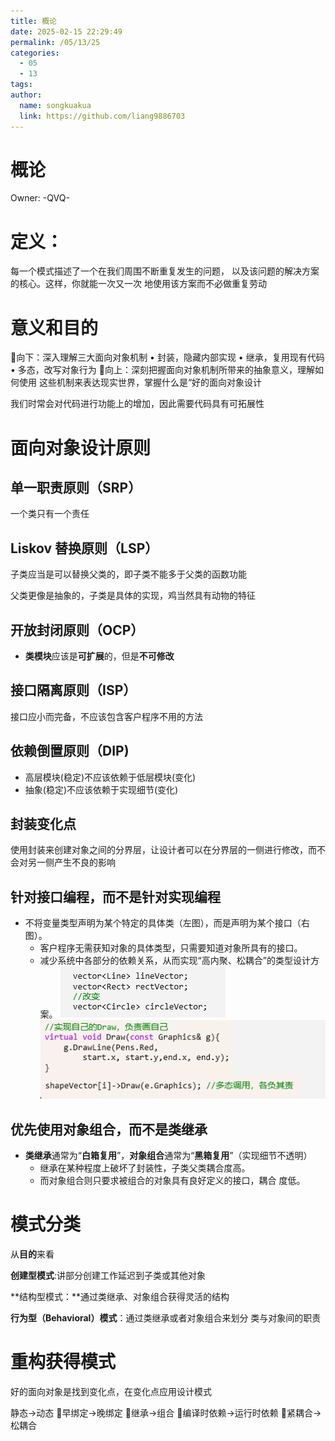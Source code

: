 ```yaml
---
title: 概论
date: 2025-02-15 22:29:49
permalink: /05/13/25
categories: 
  - 05
  - 13
tags: 
author:
  name: songkuakua
  link: https://github.com/liang9886703
---
```

# 概论

Owner: -QVQ-

# 定义：

每一个模式描述了一个在我们周围不断重复发生的问题，
以及该问题的解决方案的核心。这样，你就能一次又一次
地使用该方案而不必做重复劳动

# 意义和目的

向下：深入理解三大面向对象机制
• 封装，隐藏内部实现
• 继承，复用现有代码
• 多态，改写对象行为
向上：深刻把握面向对象机制所带来的抽象意义，理解如何使用
这些机制来表达现实世界，掌握什么是“好的面向对象设计

我们时常会对代码进行功能上的增加，因此需要代码具有可拓展性

# 面向对象设计原则

## 单一职责原则（SRP）

一个类只有一个责任

## Liskov 替换原则（LSP）

子类应当是可以替换父类的，即子类不能多于父类的函数功能

父类更像是抽象的，子类是具体的实现，鸡当然具有动物的特征

## 开放封闭原则（OCP）

- **类模块**应该是**可扩展**的，但是**不可修改**

## 接口隔离原则（ISP）

接口应小而完备，不应该包含客户程序不用的方法

## 依赖倒置原则（DIP)

- 高层模块(稳定)不应该依赖于低层模块(变化)
- 抽象(稳定)不应该依赖于实现细节(变化)

## 封装变化点

使用封装来创建对象之间的分界层，让设计者可以在分界层的一侧进行修改，而不会对另一侧产生不良的影响

## 针对接口编程，而不是针对实现编程

- 不将变量类型声明为某个特定的具体类（左图），而是声明为某个接口（右图）。
    - 客户程序无需获知对象的具体类型，只需要知道对象所具有的接口。
    - 减少系统中各部分的依赖关系，从而实现“高内聚、松耦合”的类型设计方案。
![Untitled](./pic50.png)
![Untitled](./pic51.png)
    

## 优先使用对象组合，而不是类继承

- **类继承**通常为“**白箱复用**”，**对象组合**通常为“**黑箱复用**”（实现细节不透明）
    - 继承在某种程度上破坏了封装性，子类父类耦合度高。
    - 而对象组合则只要求被组合的对象具有良好定义的接口，耦合
    度低。

# 模式分类

从**目的**来看

**创建型模式**:讲部分创建工作延迟到子类或其他对象

**结构型模式：**通过类继承、对象组合获得灵活的结构

**行为型（Behavioral）模式**：通过类继承或者对象组合来划分
类与对象间的职责

# 重构获得模式

好的面向对象是找到变化点，在变化点应用设计模式

静态→动态
早绑定→晚绑定
继承→组合
编译时依赖→运行时依赖
紧耦合→松耦合